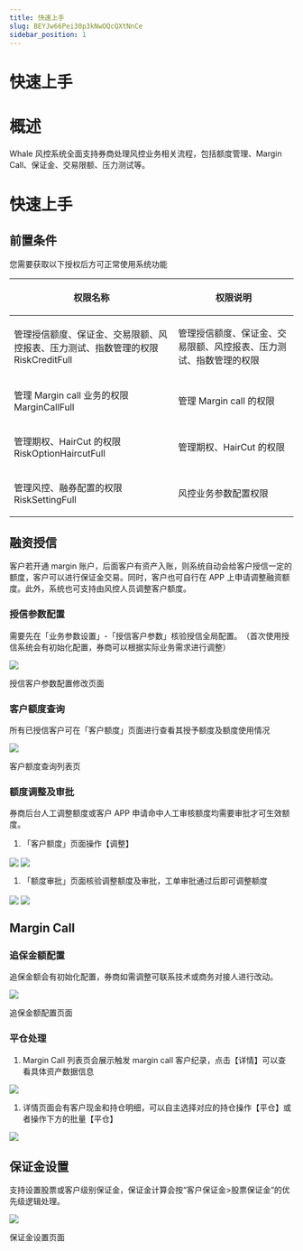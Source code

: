 ```yaml
---
title: 快速上手
slug: BEYJw66Pei30p3kNwOQcQXtNnCe
sidebar_position: 1
---
```



# 快速上手

# 概述

Whale 风控系统全面支持券商处理风控业务相关流程，包括额度管理、Margin Call、保证金、交易限额、压力测试等。

# 快速上手

## 前置条件

您需要获取以下授权后方可正常使用系统功能

<table header_row="1">
<colgroup>
<col width="437"/>
<col width="393"/>
</colgroup>
<thead>
<tr><th><p>权限名称</p></th><th><p>权限说明</p></th></tr>
</thead>
<tbody>
<tr><td><p>管理授信额度、保证金、交易限额、风控报表、压力测试、指数管理的权限<br/>RiskCreditFull</p></td><td><p>管理授信额度、保证金、交易限额、风控报表、压力测试、指数管理的权限</p></td></tr>
<tr><td><p>管理 Margin call 业务的权限<br/>MarginCallFull</p></td><td><p>管理 Margin call 的权限</p></td></tr>
<tr><td><p>管理期权、HairCut 的权限<br/>RiskOptionHaircutFull</p></td><td><p>管理期权、HairCut 的权限</p></td></tr>
<tr><td><p>管理风控、融券配置的权限<br/>RiskSettingFull</p></td><td><p>风控业务参数配置权限</p></td></tr>
</tbody>
</table>

## 融资授信

客户若开通 margin 账户，后面客户有资产入账，则系统自动会给客户授信一定的额度，客户可以进行保证金交易。同时，客户也可自行在 APP 上申请调整融资额度。此外，系统也可支持由风控人员调整客户额度。

### 授信参数配置

需要先在「业务参数设置」-「授信客户参数」核验授信全局配置。​
（首次使用授信系统会有初始化配置，券商可以根据实际业务需求进行调整）

<img src="/assets/L5m1bb3piop3thxbL97c6AjdnNb.png" src-width="3726" src-height="1568" align="center"/>

授信客户参数配置修改页面

### 客户额度查询

所有已授信客户可在「客户额度」页面进行查看其授予额度及额度使用情况

<img src="/assets/LzzObsHuKoKuTzxb13EclU2TnHc.png" src-width="3696" src-height="1412" align="center"/>

客户额度查询列表页

### 额度调整及审批

券商后台人工调整额度或客户 APP 申请命中人工审核额度均需要审批才可生效额度。

1. 「客户额度」页面操作【调整】

<img src="/assets/MnkZbssplolsngxBmukcPDbsnYf.png" src-width="3694" src-height="1434" align="center"/>

<img src="/assets/RyPYbfjx3oYabExXpX4cGPwQn8d.png" src-width="2050" src-height="1214" align="center"/>

1. 「额度审批」页面核验调整额度及审批，工单审批通过后即可调整额度

<img src="/assets/JFWybefydoScCwxPhCqc6wgRnDg.png" src-width="3736" src-height="848" align="center"/>

<img src="/assets/CmHebshV2oBzVKxUg9ncJJejnbh.png" src-width="3724" src-height="1636" align="center"/>

## Margin Call

### 追保金额配置

追保金额会有初始化配置，券商如需调整可联系技术或商务对接人进行改动。

<img src="/assets/PD9wbjwSUo7dUOxxfsVc2qyWnAj.png" src-width="3826" src-height="1724" align="center"/>

追保金额配置页面

### 平仓处理

1. Margin Call 列表页会展示触发 margin call 客户纪录，点击【详情】可以查看具体资产数据信息

<img src="/assets/MkmRbNWhzo5tnbxVbDrculdDnrc.png" src-width="3710" src-height="1366" align="center"/>

1. 详情页面会有客户现金和持仓明细，可以自主选择对应的持仓操作【平仓】或者操作下方的批量【平仓】

<img src="/assets/KSe2bFH9zoWXa4xOr1bc8RQgnde.png" src-width="3740" src-height="1642" align="center"/>

## 保证金设置

支持设置股票或客户级别保证金，保证金计算会按“客户保证金&gt;股票保证金”的优先级逻辑处理。

<img src="/assets/KiZzbuMbbobwDixGIMVceRVxnab.png" src-width="3688" src-height="1558" align="center"/>

保证金设置页面

